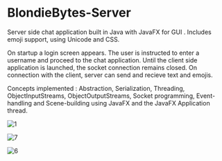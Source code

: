 # BlondieBytes-Server
Server side chat application built in Java with JavaFX for GUI . Includes emoji support, using Unicode and CSS.

On startup a login screen appears. The user is instructed to enter a username and proceed to the chat application.
Until the client side application is launched, the socket connection remains closed. On connection with the client, 
server can send and recieve text and emojis.

Concepts implemented : Abstraction, Serialization, Threading, ObjectInputStreams, ObjectOutputStreams, Socket programming, Event-handling and Scene-building using JavaFX  and the JavaFX Application thread.



![1](https://user-images.githubusercontent.com/34621063/34454402-d60c54f2-ed90-11e7-9c09-1dcccca0de65.PNG)

![7](https://user-images.githubusercontent.com/34621063/34454623-0836d17e-ed95-11e7-8d47-d92a264b1373.PNG)

![6](https://user-images.githubusercontent.com/34621063/34454628-2b7d9f46-ed95-11e7-89d8-3eb875af9f0b.PNG)
